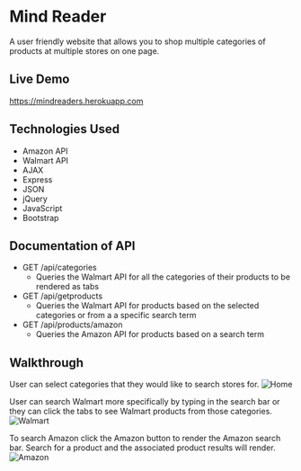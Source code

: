 # Mind Reader

A user friendly website that allows you to shop multiple categories of products at multiple stores on one page.

## Live Demo

https://mindreaders.herokuapp.com

## Technologies Used
* Amazon API
* Walmart API
* AJAX
* Express
* JSON
* jQuery
* JavaScript
* Bootstrap

## Documentation of API
* GET /api/categories
  - Queries the Walmart API for all the categories of their products to be rendered as tabs
* GET /api/getproducts
  - Queries the Walmart API for products based on the selected categories or from a a specific search term
* GET /api/products/amazon
  - Queries the Amazon API for products based on a search term
  
## Walkthrough
User can select categories that they would like to search stores for. 
![Home](https://github.com/mmacdonald1/Mind-Reader/blob/master/assets/img/home.png)

User can search Walmart more specifically by typing in the search bar or they can click the tabs to see Walmart products from those categories. 
![Walmart](https://github.com/mmacdonald1/Mind-Reader/blob/master/assets/img/walmart.png)

To search Amazon click the Amazon button to render the Amazon search bar. Search for a product and the associated product results will render.
![Amazon](https://github.com/mmacdonald1/Mind-Reader/blob/master/assets/img/amazon.png)
